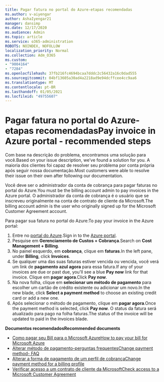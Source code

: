 ```yaml
---
title: Pagar fatura no portal do Azure-etapas recomendadas
ms.author: v-aiyengar
author: AshaIyengar21
manager: dansimp
ms.date: 12/17/2020
ms.audience: Admin
ms.topic: article
ms.service: o365-administration
ROBOTS: NOINDEX, NOFOLLOW
localization_priority: Normal
ms.collection: Adm_O365
ms.custom:
- "9004164"
- "7284"
ms.openlocfilehash: 37fb216fc4694bcaa7dddc2c56432a16c0dad555
ms.sourcegitcommit: 04bf13605a30ad4a2218ad9e94dcffcee4cc9aa6
ms.translationtype: MT
ms.contentlocale: pt-BR
ms.lasthandoff: 01/05/2021
ms.locfileid: "49755607"
---
```

# <a name="pay-invoice-in-azure-portal---recommended-steps"></a><span data-ttu-id="380d6-102">Pagar fatura no portal do Azure-etapas recomendadas</span><span class="sxs-lookup"><span data-stu-id="380d6-102">Pay invoice in Azure portal - recommended steps</span></span>

<span data-ttu-id="380d6-103">Com base na descrição do problema, encontramos uma solução para você.</span><span class="sxs-lookup"><span data-stu-id="380d6-103">Based on your issue description, we’ve found a solution for you.</span></span> <span data-ttu-id="380d6-104">A maioria dos clientes foi capaz de resolver seu problema por conta própria após seguir nossa documentação.</span><span class="sxs-lookup"><span data-stu-id="380d6-104">Most customers were able to resolve their issue on their own after following our documentation.</span></span>

<span data-ttu-id="380d6-105">Você deve ser o administrador da conta de cobrança para pagar faturas no portal do Azure.</span><span class="sxs-lookup"><span data-stu-id="380d6-105">You must be the billing account admin to pay invoices in the Azure portal.</span></span> <span data-ttu-id="380d6-106">O administrador da conta de cobrança é o usuário que se inscreveu originalmente na conta de contrato de cliente da Microsoft.</span><span class="sxs-lookup"><span data-stu-id="380d6-106">The billing account admin is the user who originally signed up for the Microsoft Customer Agreement account.</span></span> 

<span data-ttu-id="380d6-107">Para pagar sua fatura no portal do Azure:</span><span class="sxs-lookup"><span data-stu-id="380d6-107">To pay your invoice in the Azure portal:</span></span> 

1. <span data-ttu-id="380d6-108">Entre no [portal do Azure](https://portal.azure.com/).</span><span class="sxs-lookup"><span data-stu-id="380d6-108">Sign in to the [Azure portal](https://portal.azure.com/).</span></span>
1. <span data-ttu-id="380d6-109">Pesquise em **Gerenciamento de Custos + Cobrança**.</span><span class="sxs-lookup"><span data-stu-id="380d6-109">Search on **Cost Management + Billing**.</span></span>
1. <span data-ttu-id="380d6-110">No painel esquerdo, em **cobrança**, clique em **faturas**.</span><span class="sxs-lookup"><span data-stu-id="380d6-110">In the left pane, under **Billing**, click **Invoices**.</span></span>
1. <span data-ttu-id="380d6-111">Se qualquer uma das suas faturas estiver vencida ou vencida, você verá um link de **pagamento azul agora** para essa fatura.</span><span class="sxs-lookup"><span data-stu-id="380d6-111">If any of your invoices are due or past due, you'll see a blue **Pay now** link for that invoice.</span></span> <span data-ttu-id="380d6-112">Clique em **pagar agora**.</span><span class="sxs-lookup"><span data-stu-id="380d6-112">Click **Pay now**.</span></span>
1. <span data-ttu-id="380d6-113">Na nova folha, clique em **selecionar um método de pagamento** para escolher um cartão de crédito existente ou adicionar um novo.</span><span class="sxs-lookup"><span data-stu-id="380d6-113">In the new blade, click **Select a payment method** to choose an existing credit card or add a new one.</span></span>
1. <span data-ttu-id="380d6-114">Após selecionar o método de pagamento, clique em **pagar agora**.</span><span class="sxs-lookup"><span data-stu-id="380d6-114">Once the payment method is selected, click **Pay now**.</span></span>
<span data-ttu-id="380d6-115">O status da fatura será atualizado para pago na folha faturas.</span><span class="sxs-lookup"><span data-stu-id="380d6-115">The status of the invoice will be updated to paid in the invoices blade.</span></span>

<span data-ttu-id="380d6-116">**Documentos recomendados**</span><span class="sxs-lookup"><span data-stu-id="380d6-116">**Recommended documents**</span></span>

- [<span data-ttu-id="380d6-117">Como pagar seu Bill para o Microsoft Azure</span><span class="sxs-lookup"><span data-stu-id="380d6-117">How to pay your bill for Microsoft Azure</span></span>](https://docs.microsoft.com/azure/cost-management-billing/understand/pay-bill)
- [<span data-ttu-id="380d6-118">Alterar método de pagamento-perguntas frequentes</span><span class="sxs-lookup"><span data-stu-id="380d6-118">Change payment method- FAQ</span></span>](https://docs.microsoft.com/azure/billing/billing-how-to-change-credit-card?WT.mc_id=Portal-Microsoft_Azure_Support#frequently-asked-questions)
- [<span data-ttu-id="380d6-119">Alterar a forma de pagamento de um perfil de cobrança</span><span class="sxs-lookup"><span data-stu-id="380d6-119">Change payment method for a billing profile</span></span>](https://docs.microsoft.com/azure/cost-management-billing/manage/change-credit-card?WT.mc_id=Portal-Microsoft_Azure_Support#manage-credit-cards-for-a-microsoft-customer-agreement)
- [<span data-ttu-id="380d6-120">Verificar acesso a um contrato de cliente da Microsoft</span><span class="sxs-lookup"><span data-stu-id="380d6-120">Check access to a Microsoft Customer Agreement</span></span>](https://docs.microsoft.com/azure/cost-management-billing/manage/change-credit-card?WT.mc_id=Portal-Microsoft_Azure_Support%22%20%5Cl%20%22manage-credit-cards-for-a-microsoft-customer-agreement%22%20%5Ct%20%22_blank#check-the-type-of-your-account)